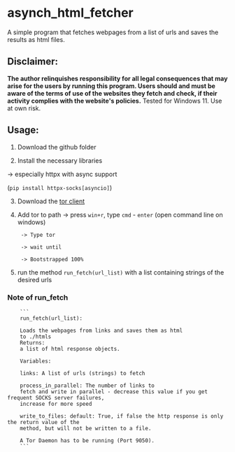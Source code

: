 # asynch_html_fetcher
A simple program that fetches webpages from a list of urls and saves the results as html files.

## Disclaimer:
**The author relinquishes responsibility for all legal consequences that may arise for the users by running this program. Users should and must be aware of the terms of use of the websites they fetch and check, if their activity complies with the website's policies.**
Tested for Windows 11.
Use at own risk.

## Usage:

1. Download the github folder

2. Install the necessary libraries

 -> especially httpx with async support

(```pip install httpx-socks[asyncio]```)

3. Download the [tor client](https://www.torproject.org/download/tor/)

4. Add tor to path
        -> press ```win+r```, type ```cmd``` - ```enter``` (open command line on windows) 

        -> Type tor

        -> wait until

        -> Bootstrapped 100%

5. run the method ```run_fetch(url_list)``` with a list containing strings of the desired urls


### Note of run_fetch


        
        ```
        run_fetch(url_list):
        
        Loads the webpages from links and saves them as html
        to ./htmls
        Returns:
        a list of html response objects.

        Variables: 

        links: A list of urls (strings) to fetch

        process_in_parallel: The number of links to 
        fetch and write in parallel - decrease this value if you get frequent SOCKS server failures, 
        increase for more speed

        write_to_files: default: True, if false the http response is only the return value of the
        method, but will not be written to a file.

        A Tor Daemon has to be running (Port 9050).
        ```
      
